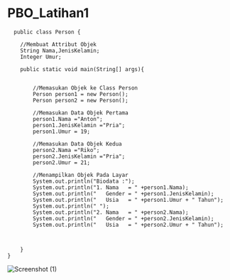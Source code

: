 # PBO_Latihan1

      public class Person {

        //Membuat Attribut Objek
        String Nama,JenisKelamin;
        Integer Umur;

        public static void main(String[] args){


            //Memasukan Objek ke Class Person
            Person person1 = new Person();
            Person person2 = new Person();

            //Memasukan Data Objek Pertama
            person1.Nama ="Anton";
            person1.JenisKelamin ="Pria";
            person1.Umur = 19;

            //Memasukan Data Objek Kedua
            person2.Nama ="Riko";
            person2.JenisKelamin ="Pria";
            person2.Umur = 21;

            //Menampilkan Objek Pada Layar
            System.out.println("Biodata :");
            System.out.println("1. Nama   = " +person1.Nama);
            System.out.println("   Gender = " +person1.JenisKelamin);
            System.out.println("   Usia   = " +person1.Umur + " Tahun");
            System.out.println(" ");
            System.out.println("2. Nama   = " +person2.Nama);
            System.out.println("   Gender = " +person2.JenisKelamin);
            System.out.println("   Usia   = " +person2.Umur + " Tahun");



        }
    }
    
![Screenshot (1)](https://user-images.githubusercontent.com/115928747/196046682-11d3b179-85d5-41bb-a248-9deb1f15bf27.png)

